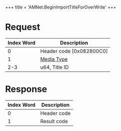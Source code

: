+++
title = 'AMNet:BeginImportTitleForOverWrite'
+++

# Request

| Index Word | Description                                            |
|------------|--------------------------------------------------------|
| 0          | Header code \[0x082800C0\]                             |
| 1          | [Media Type](Filesystem_services#MediaType "wikilink") |
| 2-3        | u64, Title ID                                          |

# Response

| Index Word | Description |
|------------|-------------|
| 0          | Header code |
| 1          | Result code |
